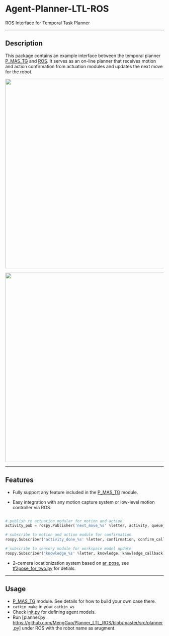 Agent-Planner-LTL-ROS
=================

ROS Interface for Temporal Task Planner

-----
Description
-----
This package contains an example interface between the temporal planner [P_MAS_TG](https://github.com/MengGuo/P_MAS_TG) and [ROS](http://www.ros.org). It serves as an on-line planner that receives motion and action confirmation from actuation modules and updates the next move for the robot.

<p align="center">  
  <img src="https://github.com/MengGuo/Planner_LTL_ROS/blob/master/src/figures/indep.png" width="600"/>
</p>

<p align="center">  
  <img src="https://github.com/MengGuo/Planner_LTL_ROS/blob/master/src/figures/multi.jpg" width="600"/>
</p>

-----
Features
-----
* Fully support any feature included in the [P_MAS_TG](https://github.com/MengGuo/P_MAS_TG) module.

* Easy integration with any motion capture system or low-level motion controller via ROS.

```python

# publish to actuation modular for motion and action
activity_pub = rospy.Publisher('next_move_%s' %letter, activity, queue_size=10)

# subscribe to motion and action module for confirmation 
rospy.Subscriber('activity_done_%s' %letter, confirmation, confirm_callback)

# subscribe to sensory module for workspace model update
rospy.Subscriber('knowledge_%s' %letter, knowledge, knowledge_callback)
```

* 2-cemera locationization system based on [ar_pose](http://wiki.ros.org/ar_pose), see [tf2pose_for_two.py](https://github.com/MengGuo/Planner_LTL_ROS/blob/master/src/tf2pose_for_two.py) for detials. 
----
Usage
----
* [P_MAS_TG](https://github.com/MengGuo/P_MAS_TG) module. See details for how to build your own case there. 
* `catkin_make` in your `catkin_ws`
* Check [init.py](https://github.com/MengGuo/Planner_LTL_ROS/blob/master/src/init.py) for defining agent models.
* Run [planner.py https://github.com/MengGuo/Planner_LTL_ROS/blob/master/src/planner.py] under ROS with the robot name as arugment. 



